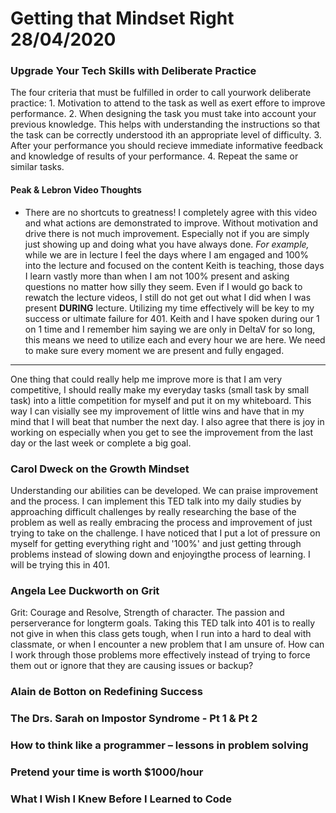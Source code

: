 # Getting that Mindset Right 28/04/2020

###  Upgrade Your Tech Skills with Deliberate Practice
The four criteria that must be fulfilled in order to call yourwork deliberate practice: 
    1. Motivation to attend to the task as well as exert effore to improve performance. 
    2. When designing the task you must take into account your previous knowledge. This helps with understanding the instructions so that the task can be correctly understood ith an appropriate level of difficulty.
    3. After your performance you should recieve immediate informative feedback and knowledge of results of your performance. 
    4. Repeat the same or similar tasks. 
#### Peak & Lebron Video Thoughts
- There are no shortcuts to greatness!
I completely agree with this video and what actions are demonstrated to improve. Without motivation and drive there is not much improvement. Especially not if you are simply just showing up and doing what you have always done. *For example,* while we are in lecture I feel the days where I am engaged and 100% into the lecture and focused on the content Keith is teaching, those days I learn vastly more than when I am not 100% present and asking questions no matter how silly they seem. Even if I would go back to rewatch the lecture videos, I still do not get out what I did when I was present **DURING** lecture. Utilizing my time effectively will be key to my success or ultimate failure for 401. Keith and I have spoken during our 1 on 1 time and I remember him saying we are only in DeltaV for so long, this means we need to utilize each and every hour we are here. We need to make sure every moment we are present and fully engaged. 
__________________________________
One thing that could really help me improve more is that I am very competitive, I should really make my everyday tasks (small task by small task) into a little competition for myself and put it on my whiteboard. This way I can visially see my improvement of little wins and have that in my mind that I will beat that number the next day. 
I also agree that there is joy in working on especially when you get to see the improvement from the last day or the last week or complete a big goal. 


### Carol Dweck on the Growth Mindset 
Understanding our abilities can be developed. We can praise improvement and the process. 
I  can implement this TED talk into my daily studies by approaching difficult challenges by really researching the base of the problem as well as really embracing the process and improvement of just trying to take on the challenge. I have noticed that I put a lot of pressure on myself for getting everything right and '100%' and just getting through problems instead of slowing down and enjoyingthe process of learning. I will be trying this in 401. 

### Angela Lee Duckworth on Grit
Grit:  Courage and Resolve, Strength of character. The passion and perserverance for longterm goals. 
Taking this TED talk into 401 is to really not give in when this class gets tough, when I run into a hard to deal with classmate, or when I encounter a new problem that I am unsure of. How can I work through those problems more effectively instead of trying to force them out or ignore that they are causing issues or backup? 

### Alain de Botton on Redefining Success

###  The Drs. Sarah on Impostor Syndrome - Pt 1 & Pt 2

### How to think like a programmer – lessons in problem solving

###  Pretend your time is worth $1000/hour

### What I Wish I Knew Before I Learned to Code